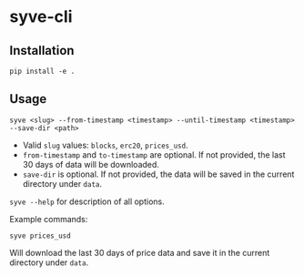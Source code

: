 # syve-cli

## Installation

```
pip install -e .
```

## Usage

```
syve <slug> --from-timestamp <timestamp> --until-timestamp <timestamp> --save-dir <path>
```

- Valid `slug` values: `blocks`, `erc20`, `prices_usd`.
- `from-timestamp` and `to-timestamp` are optional. If not provided, the last 30 days of data will be downloaded. 
- `save-dir` is optional. If not provided, the data will be saved in the current directory under `data`.

```syve --help``` for description of all options.

Example commands:

```
syve prices_usd
```

Will download the last 30 days of price data and save it in the current directory under `data`.
